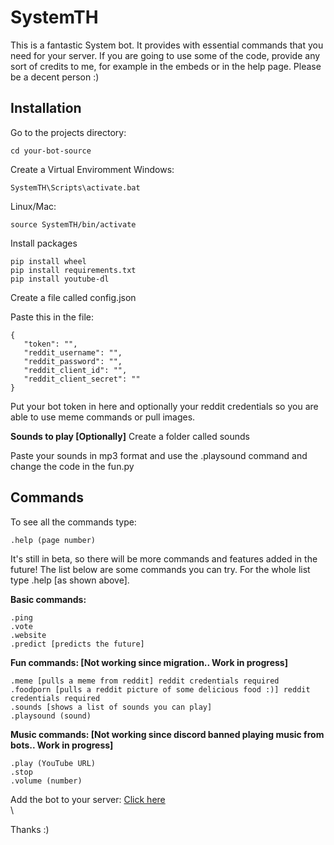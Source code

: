 # SystemTH
 
 
 This is a fantastic System bot. It provides with essential commands that you need for your server.
 If you are going to use some of the code, provide any sort of credits to me, for example in the embeds or in the help page. Please be a decent person :)
 
 ## Installation
 
 Go to the projects directory:
 ```
 cd your-bot-source
 ```

 Create a Virtual Enviromment
 Windows:
 ```
 SystemTH\Scripts\activate.bat
 ```
 Linux/Mac:
 ```
 source SystemTH/bin/activate
 ```

 Install packages
 ```
 pip install wheel
 pip install requirements.txt
 pip install youtube-dl
 ```

 Create a file called config.json
 
 Paste this in the file:
 ```
{
    "token": "",
    "reddit_username": "",
    "reddit_password": "",
    "reddit_client_id": "",
    "reddit_client_secret": ""
}
 ```
 Put your bot token in here and optionally your reddit credentials so you are able to use meme commands or pull images.

 <b>Sounds to play [Optionally]</b>
 Create a folder called sounds
 
 Paste your sounds in mp3 format and use the .playsound command and change the code in the fun.py

 ## Commands
 To see all the commands type:
 ```
 .help (page number)
 ```
 It's still in beta, so there will be more commands and features added in the future! The list below are some commands you can try. For the whole list type .help [as shown above].

 <b>Basic commands: </b>
 ```
 .ping
 .vote
 .website
 .predict [predicts the future] 
 ```
 <b>Fun commands: [Not working since migration.. Work in progress]</b>
 ```
 .meme [pulls a meme from reddit] reddit credentials required
 .foodporn [pulls a reddit picture of some delicious food :)] reddit credentials required
 .sounds [shows a list of sounds you can play]
 .playsound (sound)
 ```
 <b>Music commands: [Not working since discord banned playing music from bots.. Work in progress]</b>
 ```
 .play (YouTube URL)
 .stop 
 .volume (number)
 ```
 Add the bot to your server: [Click here](https://top.gg/bot/653220332454412288)\
 \
 
 Thanks :)
